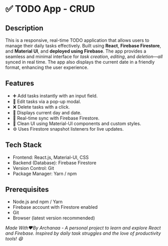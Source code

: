 # ✅ TODO App - CRUD
## Description
This is a responsive, real-time TODO application that allows users to manage their daily tasks effectively. Built using **React**, **Firebase Firestore**, and **Material UI**, and **deployed using Firebase**. The app provides a seamless and minimal interface for _task creation_, _editing_, and _deletion—all_ synced in real time. The app also displays the current date in a friendly format, enhancing the user experience.

## Features
- ➕ Add tasks instantly with an input field.
- 📝 Edit tasks via a pop-up modal.
- ❌ Delete tasks with a click.
- 📅 Displays current day and date.
- 🔄 Real-time sync with Firebase Firestore.
- 🎨 Clean UI using Material-UI components and custom styles.
- ⚙️ Uses Firestore snapshot listeners for live updates.

## Tech Stack
- Frontend: React.js, Material-UI, CSS
- Backend (Database): Firebase Firestore
- Version Control: Git
- Package Manager: Yarn / npm

## Prerequisites
- Node.js and npm / Yarn
- Firebase account with Firestore enabled
- Git
- Browser (latest version recommended)

_Made With❤️By Archanaa - A personal project to learn and explore React and Firebase.
Inspired by daily task struggles and the love of productivity tools! 😄_
